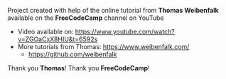 Project created with help of the online tutorial from **Thomas Weibenfalk** available on the **FreeCodeCamp** channel on YouTube

- Video available on: https://www.youtube.com/watch?v=ZGOaCxX8HIU&t=6592s
- More tutorials from Thomas: https://www.weibenfalk.com/
  - https://github.com/weibenfalk

Thank you **Thomas**! Thank you **FreeCodeCamp**!

